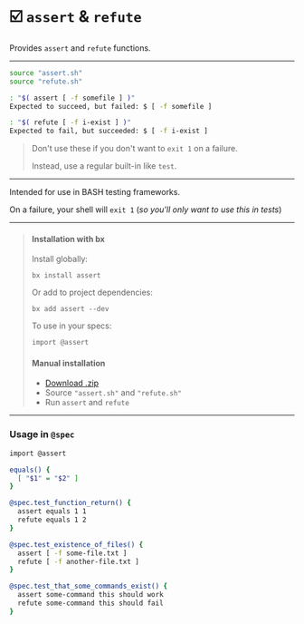# ☑️ `assert` & `refute`

Provides `assert` and `refute` functions.

---

```sh
source "assert.sh"
source "refute.sh"

: "$( assert [ -f somefile ] )"
Expected to succeed, but failed: $ [ -f somefile ]

: "$( refute [ -f i-exist ] )"
Expected to fail, but succeeded: $ [ -f i-exist ]
```

> Don't use these if you don't want to `exit 1` on a failure.
>
> Instead, use a regular built-in like `test`.

---

Intended for use in BASH testing frameworks.

On a failure, your shell will `exit 1` (_so you'll only want to use this in tests_)

---

> #### Installation with bx
>
> Install globally:
>
> ```
> bx install assert
> ```
>
> Or add to project dependencies:
>
> ```
> bx add assert --dev
> ```
>
> To use in your specs:
>
> ```sh
> import @assert
> ```
>
> #### Manual installation
>
> - [Download .zip](https://github.com/bx-sh/assert.sh/archive/v0.2.0.zip)
> - Source `"assert.sh"` and `"refute.sh"`
> - Run `assert` and `refute`

---

### Usage in `@spec`

```sh
import @assert

equals() {
  [ "$1" = "$2" ]
}

@spec.test_function_return() {
  assert equals 1 1
  refute equals 1 2
}

@spec.test_existence_of_files() {
  assert [ -f some-file.txt ]
  refute [ -f another-file.txt ]
}

@spec.test_that_some_commands_exist() {
  assert some-command this should work
  refute some-command this should fail
}
```
